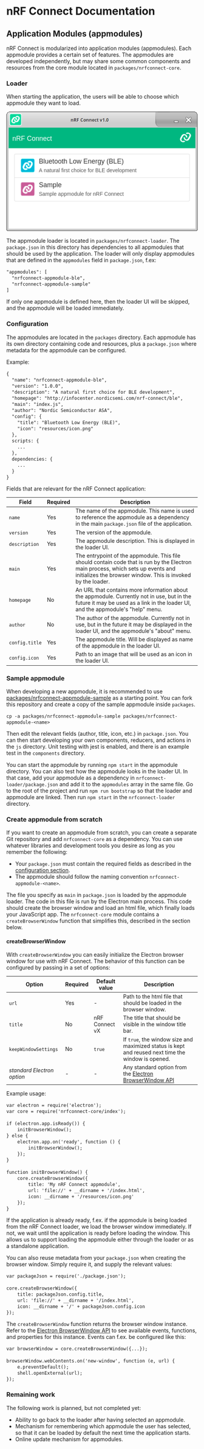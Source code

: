 # nRF Connect Documentation

## Application Modules (appmodules) 

nRF Connect is modularized into application modules (appmodules). Each
appmodule provides a certain set of features. The appmodules are developed
independently, but may share some common components and resources from the core
module located in `packages/nrfconnect-core`.

### Loader

When starting the application, the users will be able to choose which appmodule
they want to load.

![Loader](nrfconnect-loader.png)

The appmodule loader is located in `packages/nrfconnect-loader`. The
`package.json` in this directory has dependencies to all appmodules that should be
used by the application. The loader will only display appmodules that are
defined in the `appmodules` field in `package.json`, f.ex:

```
"appmodules": [
  "nrfconnect-appmodule-ble",
  "nrfconnect-appmodule-sample"
]
```

If only one appmodule is defined here, then the loader UI will be skipped, and
the appmodule will be loaded immediately.

### Configuration

The appmodules are located in the `packages` directory. Each appmodule has its own 
directory containing code and resources, plus a `package.json` where 
metadata for the appmodule can be configured.

Example:

```
{
  "name": "nrfconnect-appmodule-ble",
  "version": "1.0.0",
  "description": "A natural first choice for BLE development",
  "homepage": "http://infocenter.nordicsemi.com/nrf-connect/ble",
  "main": "index.js",
  "author": "Nordic Semiconductor ASA",
  "config": {
    "title": "Bluetooth Low Energy (BLE)",
    "icon": "resources/icon.png"
  },
  scripts: {
    ...
  },
  dependencies: {
    ...
  }
}
```

Fields that are relevant for the nRF Connect application:

| Field                | Required  | Description |
| ---                  | ---       | ---         |
| `name`               | Yes       | The name of the appmodule. This name is used to reference the appmodule as a dependency in the main `package.json` file of the application. |
| `version`            | Yes       | The version of the appmodule. |
| `description`        | Yes       | The appmodule description. This is displayed in the loader UI. |
| `main`               | Yes       | The entrypoint of the appmodule. This file should contain code that is run by the Electron main process, which sets up events and initializes the browser window. This is invoked by the loader. |
| `homepage`           | No        | An URL that contains more information about the appmodule. Currently not in use, but in the future it may be used as a link in the loader UI, and the appmodule's "help" menu. |
| `author`             | No        | The author of the appmodule. Currently not in use, but in the future it may be displayed in the loader UI, and the appmodule's "about" menu. |
| `config.title`       | Yes       | The appmodule title. Will be displayed as name of the appmodule in the loader UI. |
| `config.icon`        | Yes       | Path to an image that will be used as an icon in the loader UI. |

### Sample appmodule

When developing a new appmodule, it is recommended to use 
[packages/nrfconnect-appmodule-sample](packages/nrfconnect-appmodule-sample) 
as a starting point. You can fork this repository and create a copy of 
the sample appmodule inside `packages`. 

```
cp -a packages/nrfconnect-appmodule-sample packages/nrfconnect-appmodule-<name>
```

Then edit the relevant fields (author, title, icon, etc.) in `package.json`.
You can then start developing your own components, reducers, and actions 
in the `js` directory. Unit testing with jest is enabled, and there is 
an example test in the `components` directory.

You can start the appmodule by running `npm start` in the appmodule directory. 
You can also test how the appmodule looks in the loader UI. In that case, 
add your appmodule as a dependency in `nrfconnect-loader/package.json` and
add it to the `appmodules` array in the same file. Go to the root of the 
project and run `npm run bootstrap` so that the loader and appmodule are
linked. Then run `npm start` in the `nrfconnect-loader` directory.

### Create appmodule from scratch

If you want to create an appmodule from scratch, you can create a separate Git 
repository and add `nrfconnect-core` as a dependency. You can use
whatever libraries and development tools you desire as long as you
remember the following:
- Your `package.json` must contain the required fields as described in the [configuration section](#configuration).
- The appmodule should follow the naming convention `nrfconnect-appmodule-<name>`.

The file you specify as `main` in `package.json` is loaded by the appmodule
loader. The code in this file is run by the Electron main process. This code
should create the browser window and load an html file, which finally loads 
your JavaScript app. The `nrfconnect-core` module contains a
`createBrowserWindow` function that simplifies this, described in the section
below.

#### createBrowserWindow

With `createBrowserWindow` you can easily initialize the Electron browser
window for use with nRF Connect. The behavior of this function can be
configured by passing in a set of options:

| Option                      | Required  | Default value  | Description |
| ---                         | ---       | ---            | --- |
| `url`                       | Yes       | -              | Path to the html file that should be loaded in the browser window. |
| `title`                     | No        | nRF Connect vX | The title that should be visible in the window title bar. |
| `keepWindowSettings`        | No        | `true`         | If `true`, the window size and maximized status is kept and reused next time the window is opened. |
| *standard Electron option*  | -         | -              | Any standard option from the [Electron BrowserWindow API](https://github.com/electron/electron/blob/master/docs/api/browser-window.md) |

Example usage:

```
var electron = require('electron');
var core = require('nrfconnect-core/index');

if (electron.app.isReady()) {
    initBrowserWindow();
} else {
    electron.app.on('ready', function () {
        initBrowserWindow();
    });
}

function initBrowserWindow() {
    core.createBrowserWindow({
        title: 'My nRF Connect appmodule',
        url: 'file://' + __dirname + '/index.html',
        icon: __dirname + '/resources/icon.png'
    });
}
```

If the application is already ready, f.ex. if the appmodule is being loaded from
the nRF Connect loader, we load the browser window immediately. If not,
we wait until the application is ready before loading the window. This allows
us to support loading the appmodule either through the loader or as a
standalone application.

You can also reuse metadata from your `package.json` when creating the browser
window. Simply require it, and supply the relevant values:

```
var packageJson = require('./package.json');

core.createBrowserWindow({
    title: packageJson.config.title,
    url: 'file://' + __dirname + '/index.html',
    icon: __dirname + '/' + packageJson.config.icon
});
```

The `createBrowserWindow` function returns the browser window instance. Refer
to the [Electron BrowserWindow API](https://github.com/electron/electron/blob/master/docs/api/browser-window.md)
to see available events, functions, and properties for this instance. Events can 
f.ex. be configured like this:

```
var browserWindow = core.createBrowserWindow({...});

browserWindow.webContents.on('new-window', function (e, url) {
    e.preventDefault();
    shell.openExternal(url);
});
```

### Remaining work

The following work is planned, but not completed yet:
- Ability to go back to the loader after having selected an appmodule.
- Mechanism for remembering which appmodule the user has selected, so that it can be loaded by default the next time the application starts.
- Online update mechanism for appmodules.
